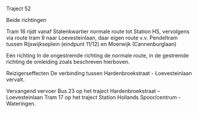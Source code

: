 Traject 52

Beide richtingen

Tram 16
rijdt vanaf Statenkwartier normale route tot Station HS, vervolgens via route tram 9 naar Loevesteinlaan, daar eigen route v.v.
Pendeltram tussen Rijswijkseplein (eindpunt 11/12) en Moerwijk (Cannenburglaan)

Eén richting
In de ongestremde richting de normale route, in de gestremde richting de omleiding zoals beschreven hierboven.

Reizigerseffecten
De verbinding tussen Hardenbroekstraat - Loevesteinlaan vervalt.

Vervangend vervoer
Bus 23 op het traject Hardenbroekstraat – Loevesteinlaan
Tram 17 op het traject Station Hollands Spoor/centrum - Wateringen.

